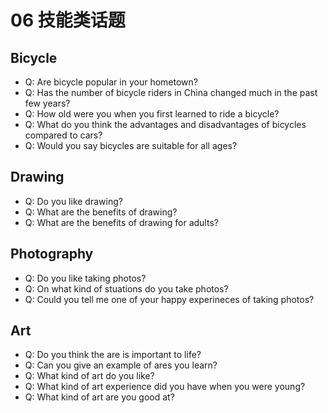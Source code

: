# 06 技能类话题

## Bicycle
- Q: Are bicycle popular in your hometown?
- Q: Has the number of bicycle riders in China changed much in the past few years?
- Q: How old were you when you first learned to ride a bicycle?
- Q: What do you think the advantages and disadvantages of bicycles compared to cars?
- Q: Would you say bicycles are suitable for all ages?

## Drawing
- Q: Do you like drawing?
- Q: What are the benefits of drawing?
- Q: What are the benefits of drawing for adults?

## Photography
- Q: Do you like taking photos?
- Q: On what kind of stuations do you take photos?
- Q: Could you tell me one of your happy experineces of taking photos?

## Art
- Q: Do you think the are is important to life?
- Q: Can you give an example of ares you learn?
- Q: What kind of art do you like?
- Q: What kind of art experience did you have when you were young?
- Q: What kind of art are you good at?

